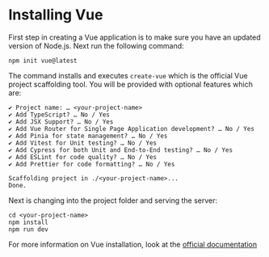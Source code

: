 # Installing Vue

First step in creating a Vue application is to make sure you have an updated version of Node.js. Next run the following command:

```
npm init vue@latest
```

The command installs and executes `create-vue` which is the official Vue project scaffolding tool. You will be provided with optional features which are:

```
✔ Project name: … <your-project-name>
✔ Add TypeScript? … No / Yes
✔ Add JSX Support? … No / Yes
✔ Add Vue Router for Single Page Application development? … No / Yes
✔ Add Pinia for state management? … No / Yes
✔ Add Vitest for Unit testing? … No / Yes
✔ Add Cypress for both Unit and End-to-End testing? … No / Yes
✔ Add ESLint for code quality? … No / Yes
✔ Add Prettier for code formatting? … No / Yes

Scaffolding project in ./<your-project-name>...
Done.
```

Next is changing into the project folder and serving the server:
```
cd <your-project-name>
npm install
npm run dev
```

For more information on Vue installation, look at the [official documentation](https://vuejs.org/guide/quick-start.html#creating-a-vue-application)
